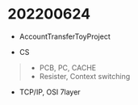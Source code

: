 # 202200624

- AccountTransferToyProject

- CS
> - PCB, PC, CACHE
> - Resister, Context switching
- TCP/IP, OSI 7layer
